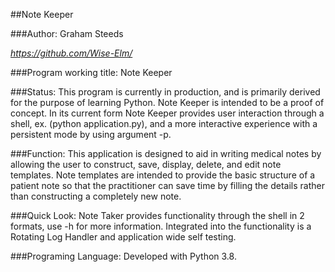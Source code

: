 ##Note Keeper

###Author:
Graham Steeds

*https://github.com/Wise-Elm/*

###Program working title: 
Note Keeper

###Status:
This program is currently in production, and is primarily derived for the purpose of learning Python. Note Keeper is
intended to be a proof of concept. In its current form Note Keeper provides user interaction through a shell,
ex. (python application.py), and a more interactive experience with a persistent mode by using argument -p.

###Function:
This application is designed to aid in writing medical notes by allowing the user to construct, save, display, 
delete, and edit note templates. Note templates are intended to provide the basic structure of a patient note so that 
the practitioner can save time by filling the details rather than constructing a completely new note.

###Quick Look:
Note Taker provides functionality through the shell in 2 formats, use -h for more information. Integrated into the 
functionality is a Rotating Log Handler and application wide self testing.

###Programing Language:
Developed with Python 3.8.
